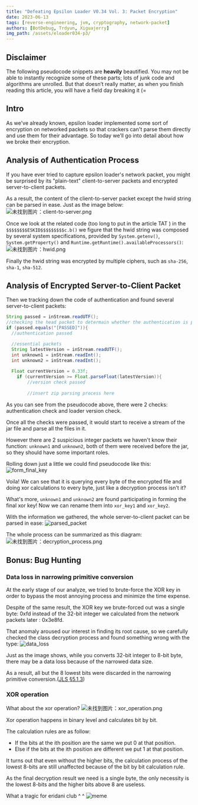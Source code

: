 ```yaml
---
title: "Defeating Epsilon Loader V0.34 Vol. 3: Packet Encryption"
date: 2023-06-13
tags: [reverse-engineering, jvm, cryptography, network-packet]
authors: [BotDebug, Trdyun, Xiguajerry]
img_path: /assets/eloader034-p3/
---
```


## Disclaimer

The following pseudocode snippets are **heavily** beautified. You may not be able to instantly recognize some of these parts; lots of junk code and algorithms are unrolled. But that doesn’t really matter, as when you finish reading this article, you will have a field day breaking it (=

## Intro

As we've already known, epsilon loader implemented some sort of encryption on networked packets so that crackers can't parse them directly and use them for their advantage.
So today we’ll go into detail about how we broke their encryption.

## Analysis of Authentication Process

If you have ever tried to capture epsilon loader's network packet, you might be surprised by its "plain-text" client-to-server packets and encrypted server-to-client packets.

As a result, the content of the client-to-server packet except the hwid string can be parsed in ease. Just as the image below:
![未找到图片：client-to-server.png](client-to-server.png "未找到图片：client-to-server.png")

Once we look at the related code (too long to put in the article TAT ) in the `$$$$$$$$ESKID$$$$$$$$$c.b()` we figure that the hwid string was composed by several system specifications, provided by `System.getenv()`, `System.getProperty()` and `Runtime.getRuntime().availableProcessors()`:
![未找到图片：hwid.png](hwid.png "未找到图片：hwid.png")

Finally the hwid string was encrypted by multiple ciphers, such as `sha-256`, `sha-1`, `sha-512`.

## Analysis of Encrypted Server-to-Client Packet

Then we tracking down the code of authentication and found several server-to-client packets:
```java
String passed = inStream.readUTF();
//checking the head packet to determain whether the authentication is passed
if (passed.equals("[PASSED]")){
  //authentication passed

  //essential packets
  String latestVersion = inStream.readUTF();
  int unknown1 = inStream.readInt();
  int unknown2 = inStream.readInt();
  
  Float currentVersion = 0.33f;
    if (currentVersion >= Float.parseFloat(latestVersion)){
        //version check passed
        
        //insert zip parsing process here
```

As you can see from the pseudocode above, there were 2 checks: authentication check and loader version check. 

Once all the checks were passed, it would start to receive a stream of the jar file and parse all the files in it.

However there are 2 suspicious integer packets we haven't know their function: `unknown1` and `unknown2`, both of them were received before the jar, so they should have some important roles.

Rolling down just a little we could find pseudocode like this:
![form_final_key](form_final_key.png)

Voila! We can see that it is querying every byte of the encrypted file and doing xor calculations to every byte, just like a decryption process isn't it?

What's more, `unknown1` and `unknown2` are found participating in forming the final xor key! Now we can rename them into `xor_key1` and `xor_key2`.

With the information we gathered, the whole server-to-client packet can be parsed in ease:
![parsed_packet](parsed_packet.png)

The whole process can be summarized as this diagram:
![未找到图片：decryption_process.png](decryption_process.png "未找到图片：decryption_process.png")

## Bonus: Bug Hunting

###  Data loss in narrowing primitive conversion
At the early stage of our analyze, we tried to brute-force the XOR key in order to bypass the most annoying process and minimize the time expense. 

Despite of the same result, the XOR key we brute-forced out was a single byte: 0xfd instead of the 32-bit integer we calculated from the network packets later : 0x3e8fd.

That anomaly aroused our interest in finding its root cause, so we carefully checked the class decryption process and found something wrong with the type:
![data_loss](data_loss.png)

Just as the image shows, while you converts 32-bit integer to 8-bit byte, there may be a data loss because of the narrowed data size.

As a result, all but the 8 lowest bits were discarded in the narrowing primitive conversion.([JLS §5.1.3](https://docs.oracle.com/javase/specs/jls/se20/html/jls-5.html#jls-5.1.3))

###  XOR operation
What about the xor operation?
![未找到图片：xor_operation.png](xor_operation.png "未找到图片：xor_operation.png")

Xor operation happens in binary level and calculates bit by bit.

The calculation rules are as follow:
* If the bits at the ith position are the same we put 0 at that position.
* Else if the bits at the ith position are different we put 1 at that position.

It turns out that even without the higher bits, the calculation process of the lowest 8-bits are still unaffected because of the bit by bit calculation rule.

As the final decryption result we need is a single byte, the only necessity is the lowest 8-bits and the higher bits above 8 are useless.

What a tragic for eridani club  ^ ^
![meme](meme.jpg)
